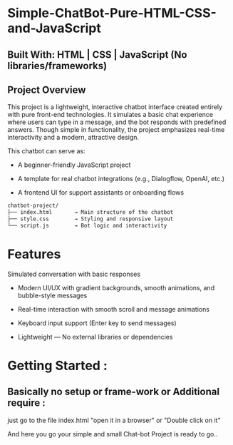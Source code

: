 # Simple-ChatBot-Pure-HTML-CSS-and-JavaScript
## Built With: HTML | CSS | JavaScript (No libraries/frameworks)

## Project Overview

This project is a lightweight, interactive chatbot interface created entirely with pure front-end technologies. It simulates a basic chat experience where users can type in a message, and the bot responds with predefined answers. Though simple in functionality, the project emphasizes real-time interactivity and a modern, attractive design.

This chatbot can serve as:

* A beginner-friendly JavaScript project

* A template for real chatbot integrations (e.g., Dialogflow, OpenAI, etc.)

* A frontend UI for support assistants or onboarding flows

```bash
chatbot-project/
├── index.html       → Main structure of the chatbot
├── style.css        → Styling and responsive layout
└── script.js        → Bot logic and interactivity
```

# Features

 Simulated conversation with basic responses

* Modern UI/UX with gradient backgrounds, smooth animations, and bubble-style messages

* Real-time interaction with smooth scroll and message animations

* Keyboard input support (Enter key to send messages)

* Lightweight — No external libraries or dependencies


# Getting Started : 

## Basically no setup or frame-work or Additional require :

just go to the file index.html "open it in a browser" or "Double click on it"

And here you go your simple and small Chat-bot Project is ready to go..
